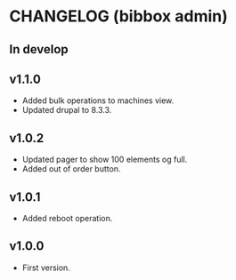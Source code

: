 # CHANGELOG (bibbox admin)

## In develop

## v1.1.0

* Added bulk operations to machines view.
* Updated drupal to 8.3.3.

## v1.0.2

* Updated pager to show 100 elements og full.
* Added out of order button.

## v1.0.1

* Added reboot operation.

## v1.0.0

* First version.